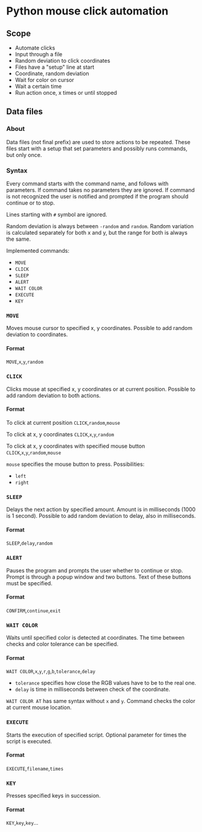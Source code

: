 # Python mouse click automation

## Scope

 - Automate clicks
 - Input through a file
 - Random deviation to click coordinates
 - Files have a "setup" line at start
 - Coordinate, random deviation
 - Wait for color on cursor
 - Wait a certain time
 - Run action once, x times or until stopped

## Data files

### About

Data files (not final prefix) are used to store actions to be repeated.
These files start with a setup that set parameters and possibly runs commands, but only once.

### Syntax
Every command starts with the command name, and follows with parameters.
If command takes no parameters they are ignored. If command is not recognized the user is notified
and prompted if the program should continue or to stop.

Lines starting with `#` symbol are ignored.

Random deviation is always between `-random` and `random`. Random variation is calculated 
separately for both x and y, but the range for both is always the same.

Implemented commands:
 - `MOVE`
 - `CLICK`
 - `SLEEP`
 - `ALERT`
 - `WAIT COLOR`
 - `EXECUTE`
 - `KEY`

### `MOVE`
Moves mouse cursor to specified x, y coordinates. Possible to add random deviation
to coordinates.

#### Format
`MOVE`,`x`,`y`,`random`

### `CLICK`
Clicks mouse at specified x, y coordinates or at current position. Possible to add
random deviation to both actions.

#### Format
To click at current position
`CLICK`,`random`,`mouse`

To click at x, y coordinates
`CLICK`,`x`,`y`,`random`

To click at x, y coordinates with specified mouse button
`CLICK`,`x`,`y`,`random`,`mouse`

`mouse` specifies the mouse button to press. Possibilities:
 - `left`
 - `right`

### `SLEEP`
Delays the next action by specified amount. Amount is in milliseconds (1000 is 1 second). 
Possible to add random deviation to delay, also in milliseconds.

#### Format
`SLEEP`,`delay`,`random`

### `ALERT`
Pauses the program and prompts the user whether to continue or stop. 
Prompt is through a popup window and two buttons. Text of these buttons must be specified.

#### Format
`CONFIRM`,`continue`,`exit`

### `WAIT COLOR`
Waits until specified color is detected at coordinates. The time between checks 
and color tolerance can be specified. 

#### Format
`WAIT COLOR`,`x`,`y`,`r`,`g`,`b`,`tolerance`,`delay`

- `tolerance` specifies how close the RGB values have to be to the real one.
- `delay` is time in milliseconds between check of the coordinate.

`WAIT COLOR AT` has same syntax without `x` and `y`. 
Command checks the color at current mouse location.

### `EXECUTE`
Starts the execution of specified script. Optional parameter for times the script is executed.

#### Format
`EXECUTE`,`filename`,`times`

### `KEY`
Presses specified keys in succession.

#### Format
`KEY`,`key`,`key`...
